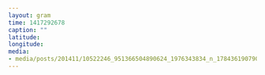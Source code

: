 ```yaml
---
layout: gram
time: 1417292678
caption: ""
latitude: 
longitude: 
media:
- media/posts/201411/10522246_951366504890624_1976343834_n_17843619079000351.jpg
---
```

